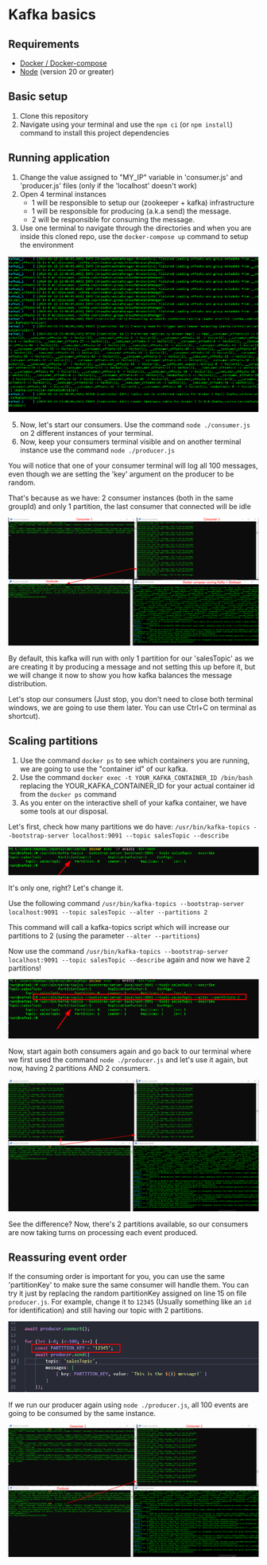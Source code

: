 # Kafka basics

## Requirements
- [Docker / Docker-compose](https://docs.docker.com/)
- [Node](https://nodejs.org/en/download/current) (version 20 or greater)

## Basic setup
1. Clone this repository
2. Navigate using your terminal and use the `npm ci` (or `npm install`) command to install this project dependencies

## Running application

1. Change the value assigned to "MY_IP" variable in 'consumer.js' and 'producer.js' files (only if the 'localhost' doesn't work)
2. Open 4 terminal instances
    - 1 will be responsible to setup our (zookeeper + kafka) infrastructure
    - 1 will be responsible for producing (a.k.a send) the message.
    - 2 will be responsible for consuming the message.
3. Use one terminal to navigate through the directories and when you are inside this cloned repo, use the `docker-compose up` command to setup the environment

![Docker compose terminal](images/1.png)

5. Now, let's start our consumers.
Use the command `node ./consumer.js` on 2 different instances of your terminal.
6. Now, keep your consumers terminal visible and on another terminal instance use the command `node ./producer.js`

You will notice that one of your consumer terminal will log all 100 messages, even though we are setting the 'key' argument on the producer to be random.

That's because as we have:
2 consumer instances (both in the same groupId) and only 1 partition, the last consumer that connected will be idle

![2 Consumers and 1 partition](images/2-consumers-1-partition.png)

By default, this kafka will run with only 1 partition for our 'salesTopic' as we are creating it by producing a message and not setting this up before it, but we will change it now to show you how kafka balances the message distribution.

Let's stop our consumers (Just stop, you don't need to close both terminal windows, we are going to use them later. You can use Ctrl+C on terminal as shortcut).

## Scaling partitions
1. Use the command `docker ps` to see which containers you are running, we are going to use the "container id" of our kafka.
2. Use the command `docker exec -t YOUR_KAFKA_CONTAINER_ID /bin/bash` replacing the YOUR_KAFKA_CONTAINER_ID for your actual container id from the `docker ps` command
3. As you enter on the interactive shell of your kafka container, we have some tools at our disposal.

Let's first, check how many partitions we do have:
`/usr/bin/kafka-topics --bootstrap-server localhost:9091 --topic salesTopic --describe`

![Only one partition was created in this topic](images/1-partition.png)

It's only one, right? Let's change it.

Use the following command
`/usr/bin/kafka-topics --bootstrap-server localhost:9091 --topic salesTopic --alter --partitions 2`

This command will call a kafka-topics script which will increase our partitions to 2 (using the parameter `--alter --partitions`)

Now use the command `/usr/bin/kafka-topics --bootstrap-server localhost:9091 --topic salesTopic --describe` again and now we have 2 partitions!

![Changed to this topic now have 2 partitions](images/2-partitions.png)

Now, start again both consumers again and go back to our terminal where we first used the command `node ./producer.js` and let's use it again, but now, having 2 partitions AND 2 consumers.

![2 Consumers and 2 partitions](images/2-consumers-2-partitions.png)

See the difference? Now, there's 2 partitions available, so our consumers are now taking turns on processing each event produced.


## Reassuring event order
If the consuming order is important for you, you can use the same 'partitionKey' to make sure the same consumer will handle them.
You can try it just by replacing the random partitionKey assigned on line 15 on file `producer.js`.
For example, change it to `12345` (Usually something like an `id` for identification) and still having our topic with 2 partitions.

![Different partition key](images/same-partition-key.png)

If we run our producer again using `node ./producer.js`, all 100 events are going to be consumed by the same instance.

!["Consumer 2" processed all events as they share the same partition key](images/same-partition-key-result.png)